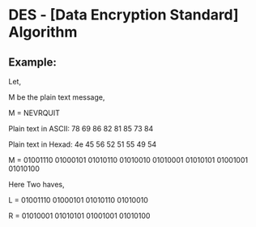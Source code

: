 # DES - [Data Encryption Standard] Algorithm

Example:
-------
Let,

M be the plain text message,

M = NEVRQUIT

Plain text in ASCII: 78 69 86 82 81 85 73 84

Plain text in Hexad: 4e 45 56 52 51 55 49 54

M = 01001110 01000101 01010110 01010010 01010001 01010101 01001001 01010100

Here Two haves,

L = 01001110 01000101 01010110 01010010

R = 01010001 01010101 01001001 01010100
